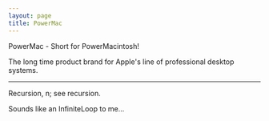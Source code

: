 ```yaml
---
layout: page
title: PowerMac
---
```


PowerMac - Short for PowerMacintosh!

The long time product brand for Apple's line of professional desktop systems.

----

Recursion, n; see recursion.

Sounds like an InfiniteLoop to me...

